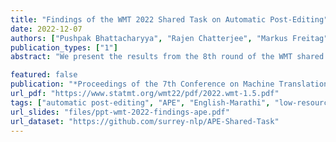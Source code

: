 ```yaml
---
title: "Findings of the WMT 2022 Shared Task on Automatic Post-Editing"
date: 2022-12-07
authors: ["Pushpak Bhattacharyya", "Rajen Chatterjee", "Markus Freitag", "Diptesh Kanojia", "Matteo Negri", "Marco Turchi"]
publication_types: ["1"]
abstract: "We present the results from the 8th round of the WMT shared task on MT Automatic Post-Editing, which consists in automatically correcting the output of a 'black-box' machine translation system by learning from human corrections. This year, the task focused on a new language pair (English→Marathi) and on data coming from multiple domains (healthcare, tourism, and general/news). Although according to several indicators this round was of medium-high difficulty compared to the past, the best submission from the three participating teams managed to significantly improve (with an error reduction of 3.49 TER points) the original translations produced by a generic neural MT system."

featured: false
publication: "*Proceedings of the 7th Conference on Machine Translation (WMT 2022) at EMNLP*"
url_pdf: "https://www.statmt.org/wmt22/pdf/2022.wmt-1.5.pdf"
tags: ["automatic post-editing", "APE", "English-Marathi", "low-resource", "post-machine-translation"]
url_slides: "files/ppt-wmt-2022-findings-ape.pdf"
url_dataset: "https://github.com/surrey-nlp/APE-Shared-Task"
---
```


